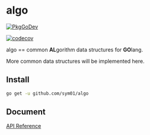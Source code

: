 # algo

[![PkgGoDev](https://pkg.go.dev/badge/github.com/sym01/algo)](https://pkg.go.dev/github.com/sym01/algo)

[![codecov](https://codecov.io/gh/SYM01/algo/branch/main/graph/badge.svg?token=53JXZ8JNS4)](https://codecov.io/gh/SYM01/algo)


algo == common **AL**gorithm data structures for **GO**lang.

More common data structures will be implemented here.

## Install

```bash
go get -u github.com/sym01/algo
```


## Document

[API Reference](https://pkg.go.dev/github.com/sym01/algo)